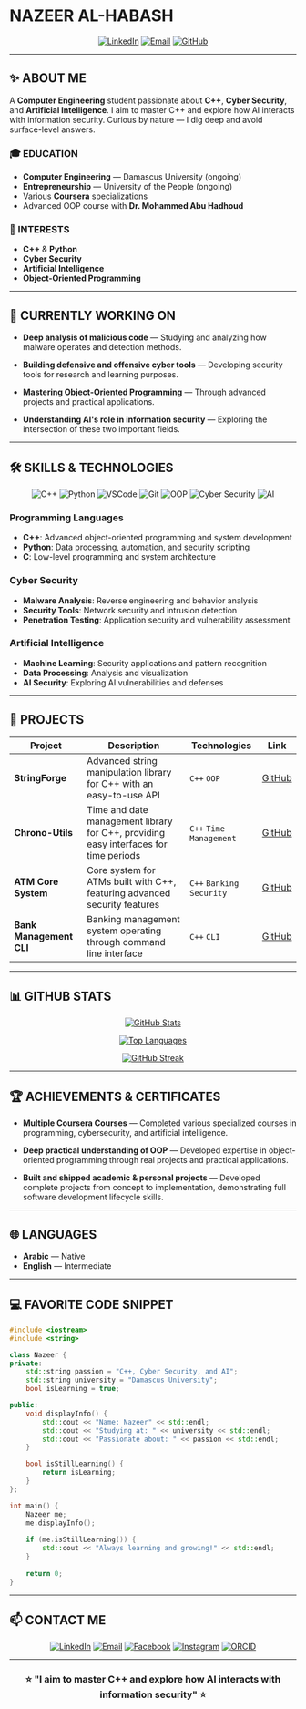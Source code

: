 # NAZEER AL-HABASH

<div align="center">
  
[![LinkedIn](https://img.shields.io/badge/LinkedIn-0077B5?style=for-the-badge&logo=linkedin&logoColor=white)](https://www.linkedin.com/in/mohammed-nazir-al-habash-6b7385319)
[![Email](https://img.shields.io/badge/Email-D14836?style=for-the-badge&logo=gmail&logoColor=white)](mailto:Hnzyr31@gmail.com)
[![GitHub](https://img.shields.io/badge/GitHub-100000?style=for-the-badge&logo=github&logoColor=white)](https://github.com/InfoSecNazir)

</div>

---

## ✨ ABOUT ME

A **Computer Engineering** student passionate about **C++**, **Cyber Security**, and **Artificial Intelligence**. I aim to master C++ and explore how AI interacts with information security. Curious by nature — I dig deep and avoid surface-level answers.

### 🎓 EDUCATION

- **Computer Engineering** — Damascus University (ongoing)
- **Entrepreneurship** — University of the People (ongoing)
- Various **Coursera** specializations
- Advanced OOP course with **Dr. Mohammed Abu Hadhoud**

### 🎯 INTERESTS

- **C++** & **Python**
- **Cyber Security**
- **Artificial Intelligence**
- **Object-Oriented Programming**

---

## 🔭 CURRENTLY WORKING ON

- **Deep analysis of malicious code** — Studying and analyzing how malware operates and detection methods.
  
- **Building defensive and offensive cyber tools** — Developing security tools for research and learning purposes.
  
- **Mastering Object-Oriented Programming** — Through advanced projects and practical applications.
  
- **Understanding AI's role in information security** — Exploring the intersection of these two important fields.

---

## 🛠️ SKILLS & TECHNOLOGIES

<div align="center">
  
![C++](https://img.shields.io/badge/C%2B%2B-00599C?style=for-the-badge&logo=c%2B%2B&logoColor=white)
![Python](https://img.shields.io/badge/Python-3776AB?style=for-the-badge&logo=python&logoColor=white)
![VSCode](https://img.shields.io/badge/VSCode-007ACC?style=for-the-badge&logo=visual-studio-code&logoColor=white)
![Git](https://img.shields.io/badge/Git-F05032?style=for-the-badge&logo=git&logoColor=white)
![OOP](https://img.shields.io/badge/OOP-00b4d8?style=for-the-badge)
![Cyber Security](https://img.shields.io/badge/Cyber%20Security-e94560?style=for-the-badge)
![AI](https://img.shields.io/badge/AI-0f3460?style=for-the-badge)

</div>

### Programming Languages
- **C++**: Advanced object-oriented programming and system development
- **Python**: Data processing, automation, and security scripting
- **C**: Low-level programming and system architecture

### Cyber Security
- **Malware Analysis**: Reverse engineering and behavior analysis
- **Security Tools**: Network security and intrusion detection
- **Penetration Testing**: Application security and vulnerability assessment

### Artificial Intelligence
- **Machine Learning**: Security applications and pattern recognition
- **Data Processing**: Analysis and visualization
- **AI Security**: Exploring AI vulnerabilities and defenses

---

## 🚀 PROJECTS

| Project | Description | Technologies | Link |
|---------|-------------|--------------|------|
| **StringForge** | Advanced string manipulation library for C++ with an easy-to-use API | `C++` `OOP` | [GitHub](https://github.com/InfoSecNazir/StringForge) |
| **Chrono-Utils** | Time and date management library for C++, providing easy interfaces for time periods | `C++` `Time Management` | [GitHub](https://github.com/InfoSecNazir/Chrono-Utils) |
| **ATM Core System** | Core system for ATMs built with C++, featuring advanced security features | `C++` `Banking` `Security` | [GitHub](https://github.com/InfoSecNazir/ATM_Core_System) |
| **Bank Management CLI** | Banking management system operating through command line interface | `C++` `CLI` | [GitHub](https://github.com/InfoSecNazir/Bank-Management-CLI) |

---

## 📊 GITHUB STATS

<div align="center">
  
[![GitHub Stats](https://github-readme-stats.vercel.app/api?username=InfoSecNazir&show_icons=true&theme=tokyonight&hide_border=true&count_private=true)](https://github.com/InfoSecNazir)
  
[![Top Languages](https://github-readme-stats.vercel.app/api/top-langs/?username=InfoSecNazir&layout=compact&theme=tokyonight&hide_border=true)](https://github.com/InfoSecNazir)
  
[![GitHub Streak](https://github-readme-streak-stats.herokuapp.com/?user=InfoSecNazir&theme=tokyonight&hide_border=true)](https://github.com/InfoSecNazir)

</div>

---

## 🏆 ACHIEVEMENTS & CERTIFICATES

- **Multiple Coursera Courses** — Completed various specialized courses in programming, cybersecurity, and artificial intelligence.
  
- **Deep practical understanding of OOP** — Developed expertise in object-oriented programming through real projects and practical applications.
  
- **Built and shipped academic & personal projects** — Developed complete projects from concept to implementation, demonstrating full software development lifecycle skills.

---

## 🌐 LANGUAGES

- **Arabic** — Native
- **English** — Intermediate

---

## 💻 FAVORITE CODE SNIPPET

```cpp
#include <iostream>
#include <string>

class Nazeer {
private:
    std::string passion = "C++, Cyber Security, and AI";
    std::string university = "Damascus University";
    bool isLearning = true;

public:
    void displayInfo() {
        std::cout << "Name: Nazeer" << std::endl;
        std::cout << "Studying at: " << university << std::endl;
        std::cout << "Passionate about: " << passion << std::endl;
    }

    bool isStillLearning() {
        return isLearning;
    }
};

int main() {
    Nazeer me;
    me.displayInfo();
    
    if (me.isStillLearning()) {
        std::cout << "Always learning and growing!" << std::endl;
    }
    
    return 0;
}
```

---

## 📫 CONTACT ME

<div align="center">
  
[![LinkedIn](https://img.shields.io/badge/LinkedIn-0077B5?style=for-the-badge&logo=linkedin&logoColor=white)](https://www.linkedin.com/in/mohammed-nazir-al-habash-6b7385319)
[![Email](https://img.shields.io/badge/Email-D14836?style=for-the-badge&logo=gmail&logoColor=white)](mailto:Hnzyr31@gmail.com)
[![Facebook](https://img.shields.io/badge/Facebook-1877F2?style=for-the-badge&logo=facebook&logoColor=white)](https://www.facebook.com/share/16DseeoW1J/)
[![Instagram](https://img.shields.io/badge/Instagram-E4405F?style=for-the-badge&logo=instagram&logoColor=white)](https://www.instagram.com/nazer.org1)
[![ORCID](https://img.shields.io/badge/ORCID-A6CE39?style=for-the-badge&logo=orcid&logoColor=white)](https://orcid.org/0009-0002-8798-5633)

</div>

---

<div align="center">
  
### ⭐ "I aim to master C++ and explore how AI interacts with information security" ⭐

</div>
